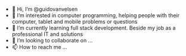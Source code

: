 - 👋 Hi, I’m @guidovanvelsen
- 👀 I’m interested in computer programming, helping people with their computer, tablet and mobile problems or questions
- 🌱 I’m currently learning full stack development. Beside my job as a professional IT and solutions
- 💞️ I’m looking to collaborate on ...
- 📫 How to reach me ...

<!---
guidovanvelsen/guidovanvelsen is a ✨ special ✨ repository because its `README.md` (this file) appears on your GitHub profile.
You can click the Preview link to take a look at your changes.
--->
